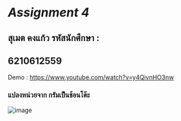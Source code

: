 # *Assignment 4*

## สุเมต คงแก้ว รหัสนักศึกษา :
## 6210612559
Demo : https://www.youtube.com/watch?v=y4QivnHO3nw

### แปลงหน่วยจาก กรัมเป็นช้อนโต๊ะ
![image](![image](https://user-images.githubusercontent.com/50402423/164455222-3ee1d857-e89b-4aa4-8a1c-598afd8c858d.png))
